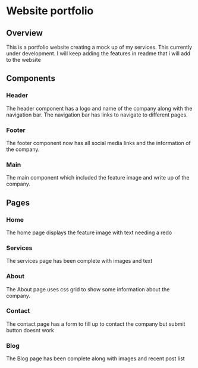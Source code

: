 # Website portfolio

## Overview
This is a portfolio website creating a mock up of my services.
This currently under development. 
I will keep adding the features in readme that i will add to the website

## Components

### Header
The header component has a logo and name of the company along with the navigation bar. The navigation bar has links to navigate to different pages.

### Footer
The footer component now has all social media links and the information of the company.

### Main
The main component which included the feature image and write up of the company.

## Pages

### Home
The home page displays the feature image with text needing a redo

### Services 
The services page has been complete with images and text

### About
The About page uses css grid to show some information about the company.

### Contact
The contact page has a form to fill up to contact the company but submit button doesnt work

### Blog
The Blog page has been complete along with images and recent post list

